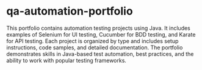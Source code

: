 # qa-automation-portfolio
This portfolio contains automation testing projects using Java. It includes examples of Selenium for UI testing, Cucumber for BDD testing, and Karate for API testing. Each project is organized by type and includes setup instructions, code samples, and detailed documentation. The portfolio demonstrates skills in Java-based test automation, best practices, and the ability to work with popular testing frameworks.
